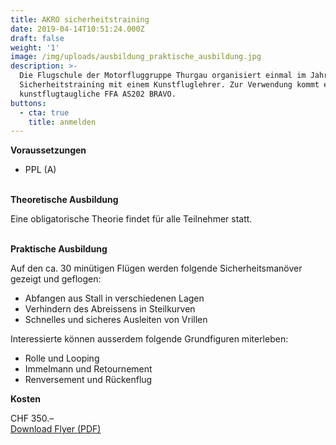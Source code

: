 ```yaml
---
title: AKRO sicherheitstraining
date: 2019-04-14T10:51:24.000Z
draft: false
weight: '1'
image: /img/uploads/ausbildung_praktische_ausbildung.jpg
description: >-
  Die Flugschule der Motorfluggruppe Thurgau organisiert einmal im Jahr ein
  Sicherheitstraining mit einem Kunstfluglehrer. Zur Verwendung kommt eine voll
  kunstflugtaugliche FFA AS202 BRAVO.
buttons:
  - cta: true
    title: anmelden
---
```

**Voraussetzungen**

* PPL (A)

\
**Theoretische Ausbildung**

Eine obligatorische Theorie findet für alle Teilnehmer statt.

\
**Praktische Ausbildung**

Auf den ca. 30 minütigen Flügen werden folgende Sicherheitsmanöver gezeigt und geflogen:

* Abfangen aus Stall in verschiedenen Lagen
* Verhindern des Abreissens in Steilkurven
* Schnelles und sicheres Ausleiten von Vrillen

Interessierte können ausserdem folgende Grundfiguren miterleben:

* Rolle und Looping
* Immelmann und Retournement
* Renversement und Rückenflug 

**Kosten**

CHF 350.–\
[Download Flyer (PDF)](pdf)
